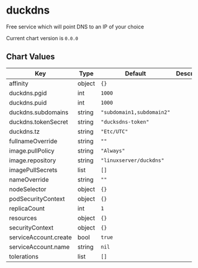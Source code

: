 duckdns
=======
Free service which will point DNS to an IP of your choice

Current chart version is `0.0.0`





## Chart Values

| Key | Type | Default | Description |
|-----|------|---------|-------------|
| affinity | object | `{}` |  |
| duckdns.pgid | int | `1000` |  |
| duckdns.puid | int | `1000` |  |
| duckdns.subdomains | string | `"subdomain1,subdomain2"` |  |
| duckdns.tokenSecret | string | `"ducksdns-token"` |  |
| duckdns.tz | string | `"Etc/UTC"` |  |
| fullnameOverride | string | `""` |  |
| image.pullPolicy | string | `"Always"` |  |
| image.repository | string | `"linuxserver/duckdns"` |  |
| imagePullSecrets | list | `[]` |  |
| nameOverride | string | `""` |  |
| nodeSelector | object | `{}` |  |
| podSecurityContext | object | `{}` |  |
| replicaCount | int | `1` |  |
| resources | object | `{}` |  |
| securityContext | object | `{}` |  |
| serviceAccount.create | bool | `true` |  |
| serviceAccount.name | string | `nil` |  |
| tolerations | list | `[]` |  |
